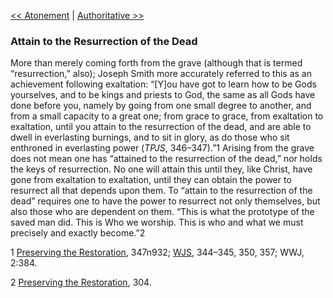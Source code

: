 [<< Atonement](Atonement.md)  |  [Authoritative >>](Authoritative.md)

### Attain to the Resurrection of the Dead
More than merely coming forth from the grave (although that is termed “resurrection,” also); Joseph Smith more accurately referred to this as an achievement following exaltation: “[Y]ou have got to learn how to be Gods yourselves, and to be kings and priests to God, the same as all Gods have done before you, namely by going from one small degree to another, and from a small capacity to a great one; from grace to grace, from exaltation to exaltation, until you attain to the resurrection of the dead, and are able to dwell in everlasting burnings, and to sit in glory, as do those who sit enthroned in everlasting power (*TPJS*, 346–347).”1 Arising from the grave does not mean one has “attained to the resurrection of the dead,” nor holds the keys of resurrection. No one will attain this until they, like Christ, have gone from exaltation to exaltation, until they can obtain the power to resurrect all that depends upon them. To “attain to the resurrection of the dead” requires one to have the power to resurrect not only themselves, but also those who are dependent on them. “This is what the prototype of the saved man did. This is Who we worship. This is who and what we must precisely and exactly become.”2



1
[Preserving the Restoration](#), 347n932; [WJS](#), 344–345, 350, 357; WWJ, 2:384.


2
[Preserving the Restoration](#), 304.
